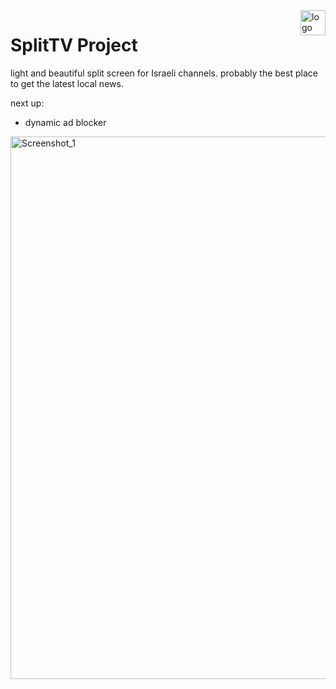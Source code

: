 <img height="40" align="right" alt="logo" src="https://github.com/user-attachments/assets/9e3b4f01-f3d5-459f-b9bf-fc0013d39be9" />

# SplitTV Project

light and beautiful split screen for Israeli channels. probably the best place to get the latest local news.

next up:
- dynamic ad blocker
<img width="1919" height="868" alt="Screenshot_1" src="https://github.com/user-attachments/assets/d002d016-9214-4038-bbda-1613afb17480" />
